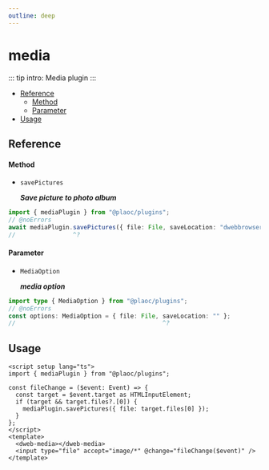 ```yaml
---
outline: deep
---
```


# media

<Badges name="@plaoc/plugins" />

::: tip intro:
Media plugin 
:::

- [Reference](#reference)
  - [Method](#method)
  - [Parameter](#parameter)
- [Usage](#usage)

## Reference

#### Method

- `savePictures`

  **_Save picture to photo album_**

```ts twoslash
import { mediaPlugin } from "@plaoc/plugins";
// @noErrors
await mediaPlugin.savePictures({ file: File, saveLocation: "dwebbrowser") });
//                ^?
```

#### Parameter

- `MediaOption`

  **_media option_**

```ts twoslash
import type { MediaOption } from "@plaoc/plugins";
// @noErrors
const options: MediaOption = { file: File, saveLocation: "" };
//                                         ^?
```

## Usage

```vue {7}
<script setup lang="ts">
import { mediaPlugin } from "@plaoc/plugins";

const fileChange = ($event: Event) => {
  const target = $event.target as HTMLInputElement;
  if (target && target.files?.[0]) {
    mediaPlugin.savePictures({ file: target.files[0] });
  }
};
</script>
<template>
  <dweb-media></dweb-media>
  <input type="file" accept="image/*" @change="fileChange($event)" />
</template>
```
